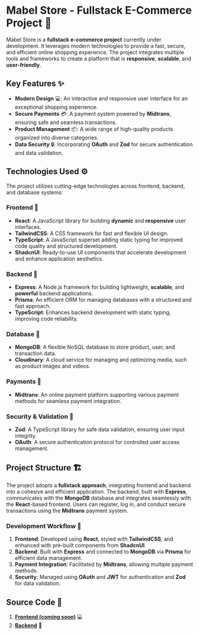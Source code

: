 # **Mabel Store - Fullstack E-Commerce Project 🛒**
Mabel Store is a **fullstack e-commerce project** currently under development. It leverages modern technologies to provide a fast, secure, and efficient online shopping experience. The project integrates multiple tools and frameworks to create a platform that is **responsive**, **scalable**, and **user-friendly**.
## **Key Features** ✨
- **Modern Design** 💻: An interactive and responsive user interface for an exceptional shopping experience.
- **Secure Payments** 💳: A payment system powered by **Midtrans**, ensuring safe and seamless transactions.
- **Product Management** 📦: A wide range of high-quality products organized into diverse categories.
- **Data Security** 🔒: Incorporating **OAuth** and **Zod** for secure authentication and data validation.
## **Technologies Used** ⚙️
The project utilizes cutting-edge technologies across frontend, backend, and database systems:
### **Frontend** 🚀
- **React**: A JavaScript library for building **dynamic** and **responsive** user interfaces.
- **TailwindCSS**: A CSS framework for fast and flexible UI design.
- **TypeScript**: A JavaScript superset adding static typing for improved code quality and structured development.
- **ShadcnUI**: Ready-to-use UI components that accelerate development and enhance application aesthetics.
### **Backend** 🔧
- **Express**: A Node.js framework for building lightweight, **scalable**, and **powerful** backend applications.
- **Prisma**: An efficient ORM for managing databases with a structured and fast approach.
- **TypeScript**: Enhances backend development with static typing, improving code reliability.
### **Database** 💾
- **MongoDB**: A flexible NoSQL database to store product, user, and transaction data.
- **Cloudinary**: A cloud service for managing and optimizing media, such as product images and videos.
### **Payments** 💸
- **Midtrans**: An online payment platform supporting various payment methods for seamless payment integration.
### **Security & Validation** 🔐
- **Zod**: A TypeScript library for safe data validation, ensuring user input integrity.
- **OAuth**: A secure authentication protocol for controlled user access management.
## **Project Structure** 🏗️
The project adopts a **fullstack approach**, integrating frontend and backend into a cohesive and efficient application. The backend, built with **Express**, communicates with the **MongoDB** database and integrates seamlessly with the **React**-based frontend. Users can register, log in, and conduct secure transactions using the **Midtrans** payment system.
### **Development Workflow** 🔄
1. **Frontend**: Developed using **React**, styled with **TailwindCSS**, and enhanced with pre-built components from **ShadcnUI**.
2. **Backend**: Built with **Express** and connected to **MongoDB** via **Prisma** for efficient data management.
3. **Payment Integration**: Facilitated by **Midtrans**, allowing multiple payment methods.
4. **Security**: Managed using **OAuth** and **JWT** for authentication and **Zod** for data validation.
## **Source Code** 🔗
1. **[Frontend (coming soon)]()** 💻  
2. **[Backend](https://github.com/denisetiya/mabel-store-api.git)** 🔧
